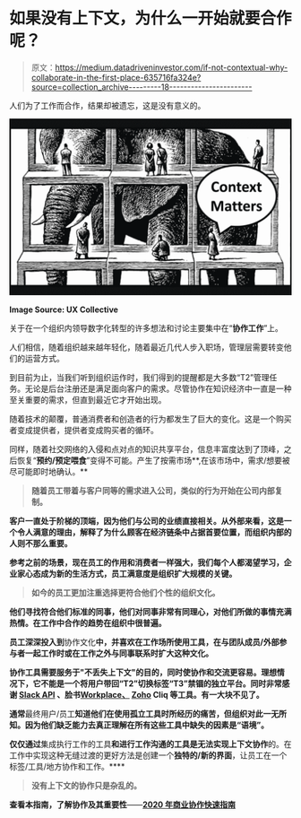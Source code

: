 # 如果没有上下文，为什么一开始就要合作呢？

> 原文：<https://medium.datadriveninvestor.com/if-not-contextual-why-collaborate-in-the-first-place-635716fa324e?source=collection_archive---------18----------------------->

人们为了工作而合作，结果却被遗忘，这是没有意义的。

![](img/9ffd4b948da9d4d2aad5411ee9fd6595.png)

**Image Source: UX Collective**

关于在一个组织内领导数字化转型的许多想法和讨论主要集中在“**协作工作**”上。

人们相信，随着组织越来越年轻化，随着最近几代人步入职场，管理层需要转变他们的运营方式。

到目前为止，当我们听到组织运作时，我们得到的提醒都是大多数“T2”管理任务。无论是后台注册还是满足面向客户的需求。尽管协作在知识经济中一直是一种至关重要的需求，但直到最近它才开始出现。

随着技术的颠覆，普通消费者和创造者的行为都发生了巨大的变化。这是一个购买者变成提供者，提供者变成购买者的循环。

同样，随着社交网络的入侵和点对点的知识共享平台，信息丰富度达到了顶峰，之后恢复“**预约/预定喂食**”变得不可能。产生了按需市场**,在该市场中，需求/想要被尽可能即时地确认。**

> **随着员工带着与客户同等的需求进入公司，类似的行为开始在公司内部复制。**

**客户一直处于阶梯的顶端，因为他们与公司的业绩直接相关。从外部来看，这是一个令人满意的理由，解释了为什么顾客在经济链条中占据首要位置，而组织内部的人则不那么重要。**

**参考之前的场景，现在员工的作用和消费者一样强大，我们每个人都渴望学习，企业家心态成为新的生活方式，员工满意度是组织扩大规模的关键。**

> **如今的员工更加注重选择更符合他们个性的组织文化。**

**他们寻找符合他们标准的同事，他们对同事非常有同理心，对他们所做的事情充满热情。在工作中合作的趋势在组织中很普遍。**

**员工深深投入到**协作文化**中，并喜欢在工作场所使用工具，在与团队成员/外部参与者一起工作时或在工作之外与同事联系时扩大这种文化。**

**协作工具需要服务于"**不丢失上下文**"的目的，同时使协作和交流更容易。理想情况下，它不能是一个将用户带回“T2”切换标签“T3”禁锢的独立平台。同时非常感谢 [Slack API](https://medium.com/u/272cd95a3742?source=post_page-----635716fa324e--------------------------------) 、脸书[Workplace、](https://medium.com/u/c548fe6bc926?source=post_page-----635716fa324e--------------------------------) [Zoho](https://medium.com/u/fa8587072b22?source=post_page-----635716fa324e--------------------------------) Cliq 等工具。有一大块不见了。**

**通常**最终用户/员工**知道他们在使用孤立工具时所经历的痛苦，但组织对此一无所知。因为他们缺乏能力去真正理解在所有这些工具中缺失的因素是“**语境**”。**

**仅仅通过**集成执行工作的工具**和进行工作沟通的工具是无法实现上下文协作**的。在工作中实现这种无缝过渡的更好方法是创建一个**独特的/新的界面**，让员工在一个标签/工具/地方协作和工作。****

> **没有上下文的协作只是杂乱的。**

**查看本指南，了解协作及其重要性**——**[**2020 年商业协作快速指南**](https://kissflow.com/collaboration/quick-guide-to-business-collaboration-2020/)**